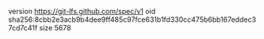 version https://git-lfs.github.com/spec/v1
oid sha256:8cbb2e3acb9b4dee9ff485c97fce631b1fd330cc475b6bb167eddec37cd7c41f
size 5678
